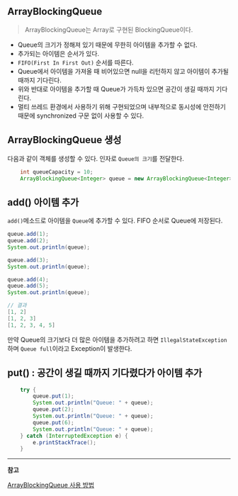 ## ArrayBlockingQueue

> ArrayBlockingQueue는 Array로 구현된 BlockingQueue이다.

- Queue의 크기가 정해져 있기 때문에 무한히 아이템을 추가할 수 없다.
- 추가되는 아이템은 순서가 있다.
- `FIFO(First In First Out)` 순서를 따른다.
- Queue에서 아이템을 가져올 때 비어있으면 null을 리턴하지 않고 아이템이 추가될 때까지 기다린다.
- 위와 반대로 아이템을 추가할 때 Queue가 가득차 있으면 공간이 생길 때까지 기다린다.
- 멀티 쓰레드 환경에서 사용하기 위해 구현되었으며 내부적으로 동시성에 안전하기 때문에 synchronized 구문 없이 사용할 수 있다.

## **ArrayBlockingQueue 생성**

다음과 같이 객체를 생성할 수 있다. 인자로 `Queue의 크기`를 전달한다.

```java
    int queueCapacity = 10;
    ArrayBlockingQueue<Integer> queue = new ArrayBlockingQueue<Integer>(queueCapacity);
```


## **add() 아이템 추가**

`add()`메소드로 아이템을 `Queue`에 추가할 수 있다. FIFO 순서로 Queue에 저장된다.

```java
queue.add(1);
queue.add(2);
System.out.println(queue);

queue.add(3);
System.out.println(queue);

queue.add(4);
queue.add(5);
System.out.println(queue);

// 결과 
[1, 2]
[1, 2, 3]
[1, 2, 3, 4, 5]
```

만약 Queue의 크기보다 더 많은 아이템을 추가하려고 하면 `IllegalStateException`하며 `Queue full`이라고 Exception이 발생한다.


## **put() : 공간이 생길 때까지 기다렸다가 아이템 추가**

```java
    try {
        queue.put(1);
        System.out.println("Queue: " + queue);
        queue.put(2);
        System.out.println("Queue: " + queue);
        queue.put(6);
        System.out.println("Queue: " + queue);
    } catch (InterruptedException e) {
        e.printStackTrace();
    }
```



---
**참고**

[ArrayBlockingQueue 사용 방법](https://codechacha.com/ko/java-arrayblockingqueue/)